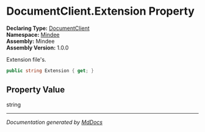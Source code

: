 ﻿<!--  
  <auto-generated>   
    The contents of this file were generated by a tool.  
    Changes to this file may be list if the file is regenerated  
  </auto-generated>   
-->

# DocumentClient.Extension Property

**Declaring Type:** [DocumentClient](../index.md)  
**Namespace:** [Mindee](../../index.md)  
**Assembly:** Mindee  
**Assembly Version:** 1.0.0

Extension file's.

```csharp
public string Extension { get; }
```

## Property Value

string

___

*Documentation generated by [MdDocs](https://github.com/ap0llo/mddocs)*

